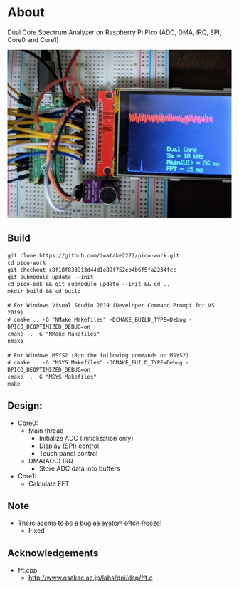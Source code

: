 # About
Dual Core Spectrum Analyzer on Raspberry Pi Pico (ADC, DMA, IRQ, SPI, Core0 and Core1)

![pic](pic.jpg)

## Build
```
git clone https://github.com/iwatake2222/pico-work.git
cd pico-work
git checkout c8f18f833913d44d1e89f752eb4b6f5fa2234fcc
git submodule update --init
cd pico-sdk && git submodule update --init && cd ..
mkdir build && cd build

# For Windows Visual Studio 2019 (Developer Command Prompt for VS 2019)
# cmake .. -G "NMake Makefiles" -DCMAKE_BUILD_TYPE=Debug -DPICO_DEOPTIMIZED_DEBUG=on
cmake .. -G "NMake Makefiles"
nmake

# For Windows MSYS2 (Run the following commands on MSYS2)
# cmake .. -G "MSYS Makefiles" -DCMAKE_BUILD_TYPE=Debug -DPICO_DEOPTIMIZED_DEBUG=on
cmake .. -G "MSYS Makefiles" 
make
```

## Design:
- Core0:
	- Main thread
		- Initialize ADC (initialization only)
		- Display (SPI) control
		- Touch panel control
	- DMA(ADC) IRQ
		- Store ADC data into buffers
- Core1:
	- Calculate FFT

## Note
- ~~There seems to be a bug as system often freeze!~~
	- Fixed

## Acknowledgements
- fft.cpp
	- http://www.osakac.ac.jp/labs/doi/dsp/fft.c
